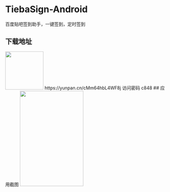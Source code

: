 # TiebaSign-Android
百度贴吧签到助手，一键签到，定时签到
## 下载地址
<img src="https://github.com/abcmmee/TiebaSign-Android/raw/master/picture/360.png"  width="120px" height="120px" />
https://yunpan.cn/cMm64hbL4WF8j  访问密码 c848
## 应用截图
<img src="https://github.com/abcmmee/TiebaSign-Android/raw/master/picture/1.png"  width="200px" height="300px" />
